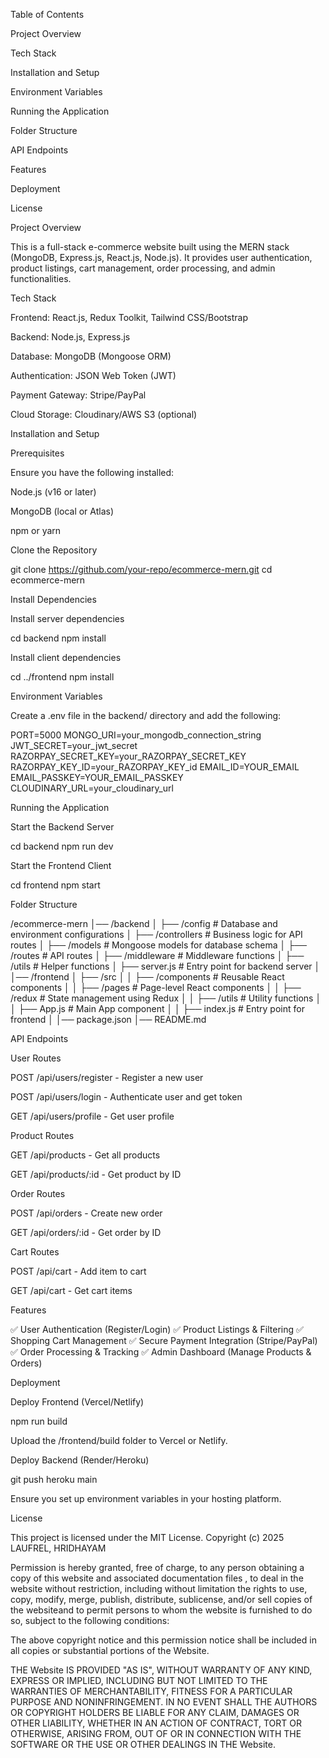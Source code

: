 Table of Contents

Project Overview

Tech Stack

Installation and Setup

Environment Variables

Running the Application

Folder Structure

API Endpoints

Features

Deployment

License

Project Overview

This is a full-stack e-commerce website built using the MERN stack (MongoDB, Express.js, React.js, Node.js). It provides user authentication, product listings, cart management, order processing, and admin functionalities.

Tech Stack

Frontend: React.js, Redux Toolkit, Tailwind CSS/Bootstrap

Backend: Node.js, Express.js

Database: MongoDB (Mongoose ORM)

Authentication: JSON Web Token (JWT)

Payment Gateway: Stripe/PayPal

Cloud Storage: Cloudinary/AWS S3 (optional)

Installation and Setup

Prerequisites

Ensure you have the following installed:

Node.js (v16 or later)

MongoDB (local or Atlas)

npm or yarn

Clone the Repository

git clone https://github.com/your-repo/ecommerce-mern.git
cd ecommerce-mern

Install Dependencies

Install server dependencies

cd backend
npm install

Install client dependencies

cd ../frontend
npm install

Environment Variables

Create a .env file in the backend/ directory and add the following:

PORT=5000
MONGO_URI=your_mongodb_connection_string
JWT_SECRET=your_jwt_secret
RAZORPAY_SECRET_KEY=your_RAZORPAY_SECRET_KEY
RAZORPAY_KEY_ID=your_RAZORPAY_KEY_id
EMAIL_ID=YOUR_EMAIL
EMAIL_PASSKEY=YOUR_EMAIL_PASSKEY
CLOUDINARY_URL=your_cloudinary_url

Running the Application

Start the Backend Server

cd backend
npm run dev

Start the Frontend Client

cd frontend
npm start

Folder Structure

/ecommerce-mern
│── /backend
│   ├── /config       # Database and environment configurations
│   ├── /controllers  # Business logic for API routes
│   ├── /models       # Mongoose models for database schema
│   ├── /routes       # API routes
│   ├── /middleware   # Middleware functions
│   ├── /utils        # Helper functions
│   ├── server.js     # Entry point for backend server
│
│── /frontend
│   ├── /src
│   │   ├── /components   # Reusable React components
│   │   ├── /pages        # Page-level React components
│   │   ├── /redux        # State management using Redux
│   │   ├── /utils        # Utility functions
│   │   ├── App.js        # Main App component
│   │   ├── index.js      # Entry point for frontend
│
│── package.json
│── README.md

API Endpoints

User Routes

POST /api/users/register - Register a new user

POST /api/users/login - Authenticate user and get token

GET /api/users/profile - Get user profile

Product Routes

GET /api/products - Get all products

GET /api/products/:id - Get product by ID

Order Routes

POST /api/orders - Create new order

GET /api/orders/:id - Get order by ID

Cart Routes

POST /api/cart - Add item to cart

GET /api/cart - Get cart items

Features

✅ User Authentication (Register/Login)
✅ Product Listings & Filtering
✅ Shopping Cart Management
✅ Secure Payment Integration (Stripe/PayPal)
✅ Order Processing & Tracking
✅ Admin Dashboard (Manage Products & Orders)

Deployment

Deploy Frontend (Vercel/Netlify)

npm run build

Upload the /frontend/build folder to Vercel or Netlify.

Deploy Backend (Render/Heroku)

git push heroku main

Ensure you set up environment variables in your hosting platform.

License

This project is licensed under the MIT License.
Copyright (c) 2025 LAUFREL, HRIDHAYAM

Permission is hereby granted, free of charge, to any person obtaining a copy of this website and associated documentation files , to deal in the website without 
restriction, including without limitation the rights to use, copy, modify, merge, publish, distribute, sublicense, and/or sell copies of the websiteand to permit 
persons to whom the website is furnished to do so, subject to the following conditions:

The above copyright notice and this permission notice shall be included in all copies or substantial portions of the Website.

THE Website IS PROVIDED "AS IS", WITHOUT WARRANTY OF ANY KIND, EXPRESS OR IMPLIED, INCLUDING BUT NOT LIMITED TO THE WARRANTIES OF MERCHANTABILITY, FITNESS FOR 
A PARTICULAR PURPOSE AND NONINFRINGEMENT. IN NO EVENT SHALL THE AUTHORS OR COPYRIGHT HOLDERS BE LIABLE FOR ANY CLAIM, DAMAGES OR OTHER LIABILITY, WHETHER IN AN ACTION 
OF CONTRACT, TORT OR OTHERWISE, ARISING FROM, OUT OF OR IN CONNECTION WITH THE SOFTWARE OR THE USE OR OTHER DEALINGS IN THE Website.